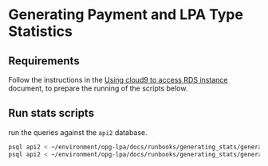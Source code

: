 # Generating Payment and LPA Type Statistics

## Requirements

Follow the instructions in the [Using cloud9 to access RDS instance](../cloud9/db_access.md) document, to prepare the running of the scripts below.

## Run stats scripts

 run the queries against the `api2` database.

``` bash
psql api2 < ~/environment/opg-lpa/docs/runbooks/generating_stats/generating_stats_lpa_application_types.sql
psql api2 < ~/environment/opg-lpa/docs/runbooks/generating_stats/generating_stats_lpa_payment_types.sql
```
